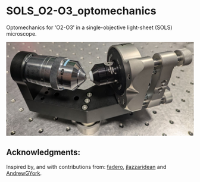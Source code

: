# SOLS_O2-O3_optomechanics
Optomechanics for 'O2-O3' in a single-objective light-sheet (SOLS) microscope.

![social_preview](https://github.com/amsikking/SOLS_O2-O3_optomechanics/blob/main/social_preview.jpg)

## Acknowledgments:
Inspired by, and with contributions from: [fadero](https://github.com/fadero), [jlazzaridean](https://github.com/jlazzaridean) and [AndrewGYork](https://github.com/AndrewGYork).
